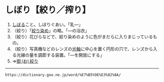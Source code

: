 # しぼり【絞り／搾り】

1.  [しぼる](しぼる（絞る／搾る）)こと。しぼりぐあい。「乳―」
2.  （絞り）「[絞り染め](https://dictionary.goo.ne.jp/word/%E7%B5%9E%E3%82%8A%E6%9F%93/#jn-100533)」の略。「―の浴衣」
3.  （絞り）花びらなどで、絞り染めのように色がまだらに入りまじっているもの。
4.  （絞り）写真機などのレンズの[光軸](https://dictionary.goo.ne.jp/word/%E5%85%89%E8%BB%B8/#jn-73094)に中心を置く円形の穴で、レンズから入る光線の量を調節する装置。「―を開放にする」
5.   ⇒[御 (お) 絞り](https://dictionary.goo.ne.jp/word/%E5%BE%A1%E7%B5%9E%E3%82%8A/#jn-31091)

---
`https://dictionary.goo.ne.jp/word/%E7%B5%9E%E3%82%8A/`